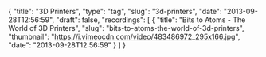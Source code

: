 {
  "title": "3D Printers",
  "type": "tag",
  "slug": "3d-printers",
  "date": "2013-09-28T12:56:59",
  "draft": false,
  "recordings": [
    {
      "title": "Bits to Atoms - The World of 3D Printers",
      "slug": "bits-to-atoms-the-world-of-3d-printers",
      "thumbnail": "https://i.vimeocdn.com/video/483486972_295x166.jpg",
      "date": "2013-09-28T12:56:59"
    }
  ]
}